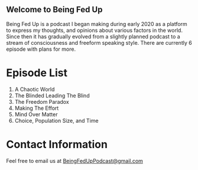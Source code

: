 ## Welcome to Being Fed Up

Being Fed Up is a podcast I began making during early 2020 as a platform to express my thoughts, and opinions about various factors in the world. Since then it has gradually evolved from a slightly planned podcast to a stream of consciousness and freeform speaking style. There are currently 6 episode with plans for more.

# Episode List
1. A Chaotic World
2. The Blinded Leading The Blind
3. The Freedom Paradox
4. Making The Effort
5. Mind Over Matter
6. Choice, Population Size, and Time

# Contact Information
 Feel free to email us at BeingFedUpPodcast@gmail.com
